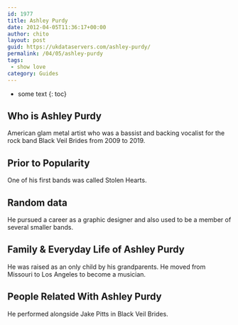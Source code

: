 ```yaml
---
id: 1977
title: Ashley Purdy
date: 2012-04-05T11:36:17+00:00
author: chito
layout: post
guid: https://ukdataservers.com/ashley-purdy/
permalink: /04/05/ashley-purdy
tags:
 - show love
category: Guides
---
```


* some text
{: toc}


## Who is  Ashley Purdy
                  
                  
                  
American glam metal artist who was a bassist and backing vocalist for the rock band Black Veil Brides from 2009 to 2019. 
                  
                
                
                
## Prior to Popularity 
                  
                  
                  
One of his first bands was called Stolen Hearts. 
                  
                
                
                
## Random data 
                  
                  
                  
He pursued a career as a graphic designer and also used to be a member of several smaller bands.
                  
                
                
                
## Family & Everyday Life of Ashley Purdy
                  
                  
                  
He was raised as an only child by his grandparents. He moved from Missouri to Los Angeles to become a musician.
                  
                
                
                
## People Related With  Ashley Purdy
                  
                  
                  
He performed alongside Jake Pitts in Black Veil Brides.
                  
                
              
            
          
          
          
    
    
  
